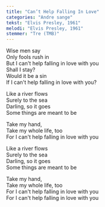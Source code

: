 ```yaml
---
title: "Can’t Help Falling In Love"
categories: "Andre sange"
tekst: "Elvis Presley, 1961"
melodi: "Elvis Presley, 1961"
stemmer: "Tre (TMB)"
---
```


Wise men say\
Only fools rush in\
But I can't help falling in love with you\
Shall I stay?\
Would it be a sin\
If I can't help falling in love with you?

Like a river flows\
Surely to the sea\
Darling, so it goes\
Some things are meant to be

Take my hand,\
Take my whole life, too\
For I can't help falling in love with you

Like a river flows\
Surely to the sea\
Darling, so it goes\
Some things are meant to be

Take my hand,\
Take my whole life, too\
For I can't help falling in love with you\
For I can't help falling in love with you